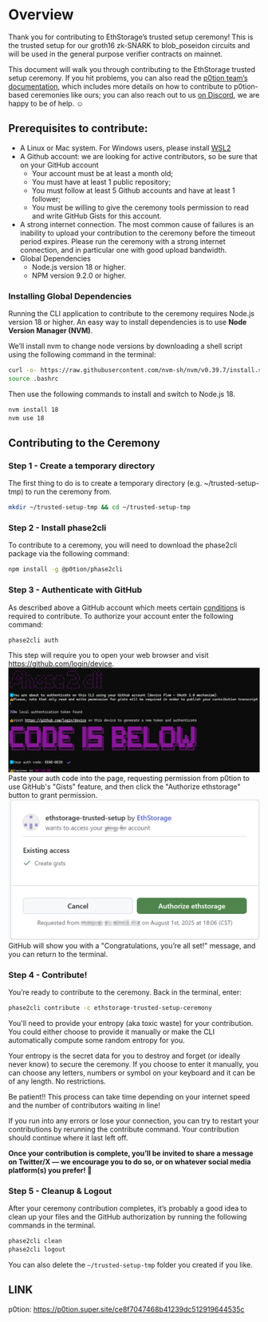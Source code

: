 # Overview
Thank you for contributing to EthStorage’s trusted setup ceremony! This is the trusted setup for our groth16 zk-SNARK to blob_poseidon circuits and will be used in the general purpose verifier contracts on mainnet.

This document will walk you through contributing to the EthStorage trusted setup ceremony. If you hit problems, you can also read the [p0tion team’s documentation](https://p0tion.super.site/ce8f7047468b41239dc512919644535c), which includes more details on how to contribute to p0tion-based ceremonies like ours; you can also reach out to us [on Discord](https://discord.gg/xhCwaMp7ps), we are happy to be of help. ☺️


## Prerequisites to contribute:
- A Linux or Mac system. For Windows users, please install [WSL2](https://learn.microsoft.com/en-us/windows/wsl/install) 
- A Github account: we are looking for active contributors, so be sure that on your GitHub account
  - Your account must be at least a month old;
  - You must have at least 1 public repository;
  - You must follow at least 5 Github accounts and have at least 1 follower;
  - You must be willing to give the ceremony tools permission to read and write GitHub Gists for this account.
- A strong internet connection. The most common cause of failures is an inability to upload your contribution to the ceremony before the timeout period expires. Please run the ceremony with a strong internet connection, and in particular one with good upload bandwidth. 
- Global Dependencies
  - Node.js version 18 or higher.
  - NPM version 9.2.0 or higher.


### Installing Global Dependencies‍
Running the CLI application to contribute to the ceremony requires Node.js version 18 or higher. An easy way to install dependencies is to use **Node Version Manager (NVM)**.

We’ll install nvm to change node versions by downloading a shell script using the following command in the terminal:
```bash
curl -o- https://raw.githubusercontent.com/nvm-sh/nvm/v0.39.7/install.sh | bash
source .bashrc
```
Then use the following commands to install and switch to Node.js 18.
``` bash
nvm install 18 
nvm use 18
```

## Contributing to the Ceremony‍
### Step 1 - Create a temporary directory
The first thing to do is to create a temporary directory (e.g. ~/trusted-setup-tmp) to run the ceremony from.
```bash
mkdir ~/trusted-setup-tmp && cd ~/trusted-setup-tmp
```

### Step 2 - Install phase2cli
To contribute to a ceremony, you will need to download the phase2cli package via the following command:
```bash
npm install -g @p0tion/phase2cli
``` 

### Step 3 - Authenticate with GitHub
As described above a GitHub account which meets certain [conditions](#prerequisites-to-contribute) is required to contribute. To authorize your account enter the following command:
```bash
phase2cli auth
``` 
This step will require you to open your web browser and visit https://github.com/login/device. 
![phase2cli auth](images/phase2cli-auth.png)
Paste your auth code into the page, requesting permission from p0tion to use GitHub's "Gists" feature, and then click the "Authorize ethstorage" button to grant permission. 
![authorize page](images/authorize-page.png)
GitHub will show you with a "Congratulations, you’re all set!" message, and you can return to the terminal.

### Step 4 - Contribute!
You’re ready to contribute to the ceremony. Back in the terminal, enter:
```bash
phase2cli contribute -c ethstorage-trusted-setup-ceremony
``` 
You'll need to provide your entropy (aka toxic waste) for your contribution. You could either choose to provide it manually or make the CLI automatically compute some random entropy for you.

Your entropy is the secret data for you to destroy and forget (or ideally never know) to secure the ceremony. If you choose to enter it manually, you can choose any letters, numbers or symbol on your keyboard and it can be of any length. No restrictions. 

Be patient!! This process can take time depending on your internet speed and the number of contributors waiting in line!

‍If you run into any errors or lose your connection, you can try to restart your contributions by rerunning the contribute command. Your contribution should continue where it last left off.

**Once your contribution is complete, you’ll be invited to share a message on Twitter/X — we encourage you to do so, or on whatever social media platform(s) you prefer! 🎉**

### Step 5 - Cleanup & Logout
After your ceremony contribution completes, it’s probably a good idea to clean up your files and the GitHub authorization by running the following commands in the terminal.
```bash
phase2cli clean
phase2cli logout
```
You can also delete the `~/trusted-setup-tmp` folder you created if you like.


## LINK
p0tion: https://p0tion.super.site/ce8f7047468b41239dc512919644535c